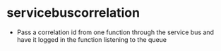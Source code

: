 # servicebuscorrelation

* Pass a correlation id from one function through the service bus and have it logged in the function listening to the queue